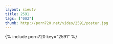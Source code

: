 ```yaml
--- 
layout: sieutv
title: 2591
tags: ["002"]
thumb: http://porn720.net/video/2591/poster.jpg
---
```

{% include porn720 key="2591" %} 
